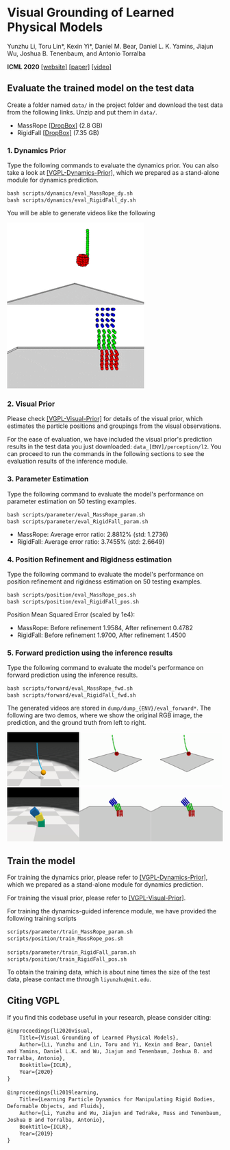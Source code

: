 # Visual Grounding of Learned Physical Models

Yunzhu Li, Toru Lin*, Kexin Yi*, Daniel M. Bear, Daniel L. K. Yamins, Jiajun Wu, Joshua B. Tenenbaum, and Antonio Torralba

**ICML 2020**
[[website]](http://visual-physics-grounding.csail.mit.edu/) [[paper]](https://arxiv.org/abs/2004.13664) [[video]](https://www.youtube.com/watch?v=P_LrG0lzc-0&feature=youtu.be)


## Evaluate the trained model on the test data

Create a folder named `data/` in the project folder and download the test data from the following links. Unzip and put them in `data/`.
- MassRope [[DropBox]](https://www.dropbox.com/s/l3fx5onv21ti72p/data_MassRope_valid.zip?dl=0) (2.8 GB)
- RigidFall [[DropBox]](https://www.dropbox.com/s/o3ehs4s4p13kuy6/data_RigidFall_valid.zip?dl=0) (7.35 GB)

### 1. Dynamics Prior

Type the following commands to evaluate the dynamics prior. You can also take a look at [[VGPL-Dynamics-Prior]](https://github.com/YunzhuLi/VGPL-Dynamics-Prior), which we prepared as a stand-alone module for dynamics prediction.

    bash scripts/dynamics/eval_MassRope_dy.sh
    bash scripts/dynamics/eval_RigidFall_dy.sh
    
You will be able to generate videos like the following

![](imgs/MassRope_dy.gif)  ![](imgs/RigidFall_dy.gif)

### 2. Visual Prior

Please check [[VGPL-Visual-Prior]](https://github.com/ToruOwO/VGPL-Visual-Prior) for details of the visual prior, which estimates the particle positions and groupings from the visual observations.

For the ease of evaluation, we have included the visual prior's prediction results in the test data you just downloaded: `data_[ENV]/perception/l2`. You can proceed to run the commands in the following sections to see the evaluation results of the inference module.
    
### 3. Parameter Estimation

Type the following command to evaluate the model's performance on parameter estimation on 50 testing examples.

    bash scripts/parameter/eval_MassRope_param.sh
    bash scripts/parameter/eval_RigidFall_param.sh
    
- MassRope: Average error ratio: 2.8812% (std: 1.2736)
- RigidFall: Average error ratio: 3.7455% (std: 2.6649)
    
### 4. Position Refinement and Rigidness estimation

Type the following command to evaluate the model's performance on position refinement and rigidness estimation on 50 testing examples.

    bash scripts/position/eval_MassRope_pos.sh
    bash scripts/position/eval_RigidFall_pos.sh
    
Position Mean Squared Error (scaled by 1e4):
- MassRope: Before refinement 1.9584, After refinement 0.4782
- RigidFall: Before refinement 1.9700, After refinement 1.4500

### 5. Forward prediction using the inference results

Type the following command to evaluate the model's performance on forward prediction using the inference results.

    bash scripts/forward/eval_MassRope_fwd.sh
    bash scripts/forward/eval_RigidFall_fwd.sh

The generated videos are stored in `dump/dump_{ENV}/eval_forward*`. The following are two demos, where we show the original RGB image, the prediction, and the ground truth from left to right.

![](imgs/MassRope_fwd.gif)  ![](imgs/RigidFall_fwd.gif)

## Train the model

For training the dynamics prior, please refer to [[VGPL-Dynamics-Prior]](https://github.com/YunzhuLi/VGPL-Dynamics-Prior), which we prepared as a stand-alone module for dynamics prediction.

For training the visual prior, please refer to [[VGPL-Visual-Prior]](https://github.com/ToruOwO/VGPL-Visual-Prior).

For training the dynamics-guided inference module, we have provided the following training scripts

    scripts/parameter/train_MassRope_param.sh
    scripts/position/train_MassRope_pos.sh
    
    scripts/parameter/train_RigidFall_param.sh
    scripts/position/train_RigidFall_pos.sh
    
To obtain the training data, which is about nine times the size of the test data, please contact me through `liyunzhu@mit.edu`.


## Citing VGPL

If you find this codebase useful in your research, please consider citing:

    @inproceedings{li2020visual,
        Title={Visual Grounding of Learned Physical Models},
        Author={Li, Yunzhu and Lin, Toru and Yi, Kexin and Bear, Daniel and Yamins, Daniel L.K. and Wu, Jiajun and Tenenbaum, Joshua B. and Torralba, Antonio},
        Booktitle={ICLR},
        Year={2020}
    }

    @inproceedings{li2019learning,
        Title={Learning Particle Dynamics for Manipulating Rigid Bodies, Deformable Objects, and Fluids},
        Author={Li, Yunzhu and Wu, Jiajun and Tedrake, Russ and Tenenbaum, Joshua B and Torralba, Antonio},
        Booktitle={ICLR},
        Year={2019}
    }
